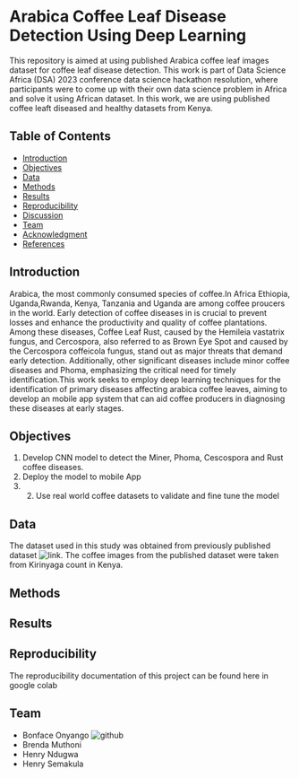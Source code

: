 # Arabica Coffee Leaf Disease Detection Using Deep Learning 
This repository is aimed at using published Arabica coffee leaf images dataset  for coffee leaf disease detection. This work is part of Data Science Africa (DSA) 2023 conference data science hackathon resolution, where participants were to come up with their own data science problem in Africa and solve it using African dataset. In this work, we are using published coffee leaft diseased and healthy datasets from Kenya.
## Table of Contents
- [Introduction](#Introduction)
- [Objectives](#Objectives)
- [Data](#Data)
- [Methods](#Methods)
- [Results](#Results)
- [Reproducibility](#Reproducibility)
- [Discussion](#Discussion)
- [Team](#Team)
- [Acknowledgment](#Acknowledgment)
- [References](#References)

## Introduction
Arabica, the most commonly consumed species of coffee.In Africa  Ethiopia, Uganda,Rwanda, Kenya, Tanzania and Uganda are among coffee proucers in the world. Early detection of coffee diseases in  is crucial to prevent losses and enhance the productivity and quality of coffee plantations. Among these diseases, Coffee Leaf Rust, caused by the Hemileia vastatrix fungus, and Cercospora, also referred to as Brown Eye Spot and caused by the Cercospora coffeicola fungus, stand out as major threats that demand early detection. Additionally, other significant diseases include minor coffee diseases and Phoma, emphasizing the critical need for timely identification.This work seeks to employ deep learning techniques for the identification of primary diseases affecting arabica coffee leaves, aiming to develop an mobile app system that can aid coffee producers in diagnosing these diseases at early stages.

## Objectives
1. Develop CNN  model to detect the Miner, Phoma, Cescospora and Rust coffee diseases.
2. Deploy the model to mobile App
3. 2. Use real world coffee datasets to validate and fine tune the model
## Data
The dataset used in this study was obtained from previously published dataset ![link](https://www.sciencedirect.com/science/article/pii/S2352340921004261). The coffee images from the published dataset were taken from  Kirinyaga count in Kenya.

## Methods

## Results

## Reproducibility
The reproducibility documentation of this project can be found here in google colab

 ## Team
- Bonface Onyango ![github](https://github.com/bonfaceonyango)
- Brenda Muthoni 
- Henry Ndugwa 
- Henry Semakula

